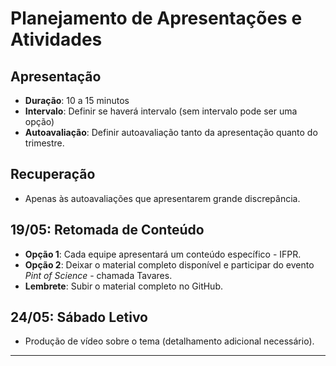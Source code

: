 # Planejamento de Apresentações e Atividades

## Apresentação
- **Duração**: 10 a 15 minutos
- **Intervalo**: Definir se haverá intervalo (sem intervalo pode ser uma opção)
- **Autoavaliação**: Definir autoavaliação tanto da apresentação quanto do trimestre.

## Recuperação
- Apenas às autoavaliações que apresentarem grande discrepância.

## 19/05: Retomada de Conteúdo
- **Opção 1**: Cada equipe apresentará um conteúdo específico - IFPR.
- **Opção 2**: Deixar o material completo disponível e participar do evento *Pint of Science* - chamada Tavares.
- **Lembrete**: Subir o material completo no GitHub.

## 24/05: Sábado Letivo
- Produção de vídeo sobre o tema (detalhamento adicional necessário).

---

